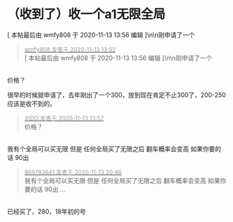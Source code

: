 # （收到了）收一个a1无限全局


[ 本帖最后由 wmfy808 于 2020-11-13 13:56 编辑 ]\n\n刚申请了一个<br />


<div class="quote"><blockquote><font size="2"><a href="https://www.hostloc.com/forum.php?mod=redirect&amp;goto=findpost&amp;pid=9448280&amp;ptid=766180" target="_blank"><font color="#999999">wmfy808 发表于 2020-11-13 13:52</font></a></font><br />
[ 本帖最后由 wmfy808 于 2020-11-13 13:56 编辑 ]\n\n刚申请了一个</blockquote></div><br />
价格？

很早的时候就申请了，去年刚出了一个300，放到现在肯定不止300了，200-250应该是收不到的。<br />


<div class="quote"><blockquote><font size="2"><a href="https://www.hostloc.com/forum.php?mod=redirect&amp;goto=findpost&amp;pid=9448321&amp;ptid=766180" target="_blank"><font color="#999999">XIDO 发表于 2020-11-13 13:57</font></a></font><br />
价格？</blockquote></div><br />
我有个全局可以买无限 但是 任何全局买了无限之后 翻车概率会变高 如果你要的话 90出<img id="aimg_O1Dju" onclick="zoom(this, this.src, 0, 0, 0)" class="zoom" src="https://cdn.jsdelivr.net/gh/hishis/forum-master/public/images/patch.gif" onmouseover="img_onmouseoverfunc(this)" onload="thumbImg(this)" border="0" alt="" />

<div class="quote"><blockquote><font size="2"><a href="https://www.hostloc.com/forum.php?mod=redirect&amp;goto=findpost&amp;pid=9450388&amp;ptid=766180" target="_blank"><font color="#999999">869783641 发表于 2020-11-13 20:46</font></a></font><br />
我有个全局可以买无限 但是 任何全局买了无限之后 翻车概率会变高 如果你要的话 90出 ...</blockquote></div><br />
已经买了，280，18年初的号
